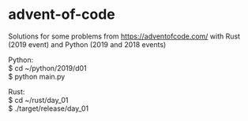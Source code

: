 # advent-of-code
Solutions for some problems from https://adventofcode.com/ with Rust (2019 event) and Python (2019 and 2018 events)   
   
   
Python:  
$ cd ~/python/2019/d01  
$ python main.py


Rust:  
$ cd ~/rust/day_01  
$ ./target/release/day_01
